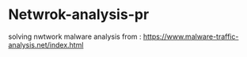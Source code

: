 # Netwrok-analysis-pr
solving nwtwork malware analysis from : https://www.malware-traffic-analysis.net/index.html

